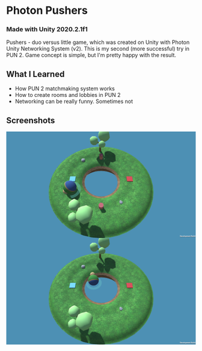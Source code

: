 # Photon Pushers
### Made with **Unity 2020.2.1f1**
 
Pushers - duo versus little game, which was created on Unity with Photon Unity Networking System (v2).
This is my second (more successful) try in PUN 2. Game concept is simple, but I'm pretty happy with the result.

## What I Learned

* How PUN 2 matchmaking system works
* How to create rooms and lobbies in PUN 2
* Networking can be really funny. Sometimes not

## Screenshots

<img alt="Screenshot" width="512" align="center" src="https://github.com/BaggyGishev/Photon-Pushers/blob/main/GithubContents/Screenshot_1.png?raw=true">
<img alt="Screenshot" width="512" align="center" src="https://github.com/BaggyGishev/Photon-Pushers/blob/main/GithubContents/Screenshot_2.png?raw=true">
